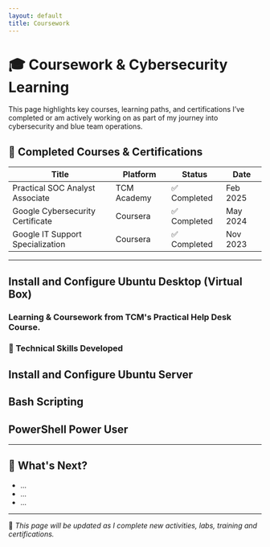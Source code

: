 ```yaml
---
layout: default
title: Coursework
---
```


# 🎓 Coursework & Cybersecurity Learning

This page highlights key courses, learning paths, and certifications I’ve completed or am actively working on as part of my journey into cybersecurity and blue team operations.

## 📜 Completed Courses & Certifications

| Title | Platform | Status | Date |
|-------|----------|--------|------|
| Practical SOC Analyst Associate | TCM Academy | ✅ Completed | Feb 2025|
| Google Cybersecurity Certificate | Coursera | ✅ Completed | May 2024 |
| Google IT Support Specialization | Coursera | ✅ Completed | Nov 2023 |

---

## Install and Configure Ubuntu Desktop (Virtual Box)

### Learning & Coursework from TCM's Practical Help Desk Course.

### 🔧 Technical Skills Developed

## Install and Configure Ubuntu Server

## Bash Scripting

## PowerShell Power User

---

## 🧭 What's Next?

- ...
- ...
- ... 

---

📌 *This page will be updated as I complete new activities, labs, training and certifications.*
